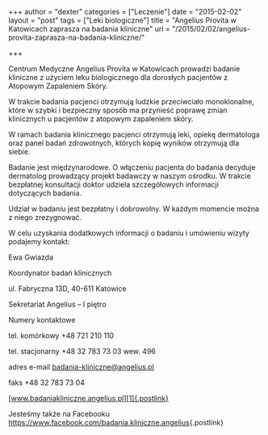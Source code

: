 +++
author = "dexter"
categories = ["Leczenie"]
date = "2015-02-02"
layout = "post"
tags = ["Leki biologiczne"]
title = "Angelius Provita w Katowicach zaprasza na badania kliniczne"
url = "/2015/02/02/angelius-provita-zaprasza-na-badania-kliniczne/"

+++

Centrum Medyczne Angelius Provita w Katowicach prowadzi badanie kliniczne z użyciem leku biologicznego dla dorosłych pacjentów z Atopowym Zapaleniem Skóry.
  
W trakcie badania pacjenci otrzymują ludzkie przeciwciało monoklonalne, które w szybki i bezpieczny sposób ma przynieść poprawę zmian klinicznych u pacjentów z atopowym zapaleniem skóry.

W ramach badania klinicznego pacjenci otrzymują leki, opiekę dermatologa oraz panel badań zdrowotnych, których kopię wyników otrzymują dla siebie.
  
Badanie jest międzynarodowe. O włączeniu pacjenta do badania decyduje dermatolog prowadzący projekt badawczy w naszym ośrodku. W trakcie bezpłatnej konsultacji doktor udziela szczegółowych informacji dotyczących badania.
  
Udział w badaniu jest bezpłatny i dobrowolny. W każdym momencie można z niego zrezygnować.
  
W celu uzyskania dodatkowych informacji o badaniu i umówieniu wizyty podajemy kontakt:

Ewa Gwiazda
  
Koordynator badań klinicznych
  
ul. Fabryczna 13D, 40-611 Katowice
  
Sekretariat Angelius – I piętro
  
Numery kontaktowe
  
tel. komórkowy +48 721 210 110
  
tel. stacjonarny +48 32 783 73 03 wew. 496
  
adres e-mail <badania-kliniczne@angelius.pl>
  
faks +48 32 783 73 04
  
[www.badaniakliniczne.angelius.pl][1]{.postlink}

Jesteśmy także na Facebooku <https://www.facebook.com/badania.kliniczne.angelius>{.postlink}

 [1]: http://www.badaniakliniczne.angelius.pl